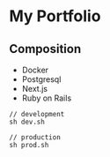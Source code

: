 # My Portfolio

## Composition
- Docker
- Postgresql
- Next.js
- Ruby on Rails

```
// development
sh dev.sh

// production
sh prod.sh
```
